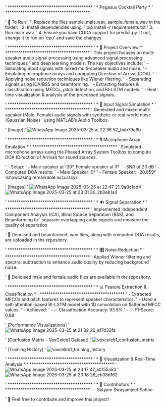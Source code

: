 ' ***************************************
' * Pegasus Cocktail Party *
' ***************************************

' 🚀 To Run
' 1. Replace the files sample_male.wav, sample_female.wav in the folder.
' 2. Install dependencies using:
'    pip install -r requirements.txt
' 3. Run main.wav.
' 4. Ensure you have CUDA support for predict.py. If not, change it to run on 'cpu' and save the changes.

' ***************************************
' * 🎯 Project Overview *
' ***************************************
' This project focuses on multi-speaker audio signal processing using advanced signal processing techniques 
' and deep learning models. The key objectives include:
' - Simulating input signals with mixed multi-speaker audio and noise.
' - Emulating microphone arrays and computing Direction of Arrival (DOA).
' - Applying noise reduction techniques like Wiener filtering.
' - Separating signals using ICA/BSS and beamforming.
' - Extracting features & classification using MFCCs, pitch detection, and BI-LSTM models.
' - Real-time visualization & analysis of the processed signals.

' ***************************************
' * 🎵 Input Signal Simulation *
' ***************************************
' Generated and mixed multi-speaker (Male, Female) audio signals with synthetic or real-world noise (Gaussian Noise) 
' using MATLAB’s Audio Toolbox.

' [Image]
' ![WhatsApp Image 2025-03-25 at 22 36 52_bab79a8b](https://github.com/user-attachments/assets/6a5454fa-53c1-4661-9f5d-858262d42452)

' ***************************************
' * 🎙️ Microphone Array Emulation *
' ***************************************
' Simulated microphone arrays using the Phased Array System Toolbox to compute DOA (Direction of Arrival) for sound sources.

' - Setup:
'   - Male speaker at -20°, Female speaker at 0°
'   - SNR of 20 dB
' - Computed DOA results:
'   - Male Speaker: 0°
'   - Female Speaker: -20.859° (showcasing remarkable accuracy)

' [Images]
' ![WhatsApp Image 2025-03-25 at 22 47 21_9a0c1ad4](https://github.com/user-attachments/assets/812fd0bd-2cae-47e8-8390-8060542c05f9)
' ![WhatsApp Image 2025-03-25 at 23 31 30_2b0eb1a4](https://github.com/user-attachments/assets/27c74867-c917-4f25-b4a9-d6cb62ab2b9e)

' ***************************************
' * 🔊 Signal Separation *
' ***************************************
' Implemented Independent Component Analysis (ICA), Blind Source Separation (BSS), and Beamforming to 
' separate overlapping audio signals and measure the quality of separation.

' 📌 Denoised and beamformed .wav files, along with computed DOA results, are uploaded in the repository.

' ***************************************
' * 🎛️ Noise Reduction *
' ***************************************
' Applied Wiener filtering and spectral subtraction to enhance audio quality by reducing background noise.

' 📌 Denoised male and female audio files are available in the repository.

' ***************************************
' * 📊 Feature Extraction & Classification *
' ***************************************
' - Extracted MFCCs and pitch features to represent speaker characteristics.
' - Used a self-attention-based BI-LSTM model with 1D convolution on flattened MFCC values.
' - Achieved:
'   - ✅ Classification Accuracy: 93.5%
'   - ✅ F1-Score: 0.89

' [Performance Visualizations]
' ![WhatsApp Image 2025-03-25 at 21 32 20_ef7d33fa](https://github.com/user-attachments/assets/8ca077a8-6cf1-45f0-940e-8cd6ee09e1cc)

' [Confusion Matrix - VoxCeleb1 Dataset]
' ![voxceleb1_confusion_matrix](https://github.com/user-attachments/assets/16f6b8f5-1b6f-4e4f-b85b-c11dd5e5815c)

' [Training History]
' ![voxceleb1_training_history](https://github.com/user-attachments/assets/93cc4297-dde0-4244-af56-2d7cce3067d7)

' ***************************************
' * 📡 Visualization & Real-Time Analysis *
' ***************************************
' ![WhatsApp Image 2025-03-25 at 23 17 47_a0155a53](https://github.com/user-attachments/assets/672efe71-f176-4362-8fd0-7b444af1976a)
' ![WhatsApp Image 2025-03-25 at 23 18 28_eb38d162](https://github.com/user-attachments/assets/5bbe28b5-b302-4dc1-83fc-a1bafe419f23)

' ***************************************
' * 🤝 Contributors *
' ***************************************
' - Satyam Swayamjeet Sahoo

' 📌 Feel free to contribute and improve this project!
